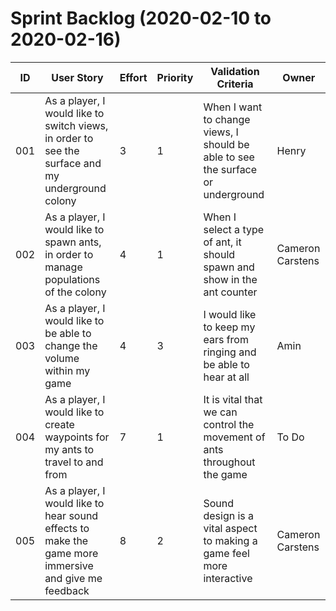 # Sprint Backlog (2020-02-10 to 2020-02-16)

| ID | User Story | Effort | Priority | Validation Criteria | Owner |
|----|------------|--------|----------|---------------------|-------|
| 001 | As a player, I would like to switch views, in order to see the surface and my underground colony | 3 | 1 | When I want to change views, I should be able to see the surface or underground | Henry | 
| 002 | As a player, I would like to spawn ants, in order to manage populations of the colony | 4 | 1 | When I select a type of ant, it should spawn and show in the ant counter | Cameron Carstens |
| 003 | As a player, I would like to be able to change the volume within my game | 4 | 3 | I would like to keep my ears from ringing and be able to hear at all | Amin |
| 004 | As a player, I would like to create waypoints for my ants to travel to and from | 7 | 1 | It is vital that we can control the movement of ants throughout the game | To Do | 
| 005 | As a player, I would like to hear sound effects to make the game more immersive and give me feedback | 8 | 2 | Sound design is a vital aspect to making a game feel more interactive | Cameron Carstens |
